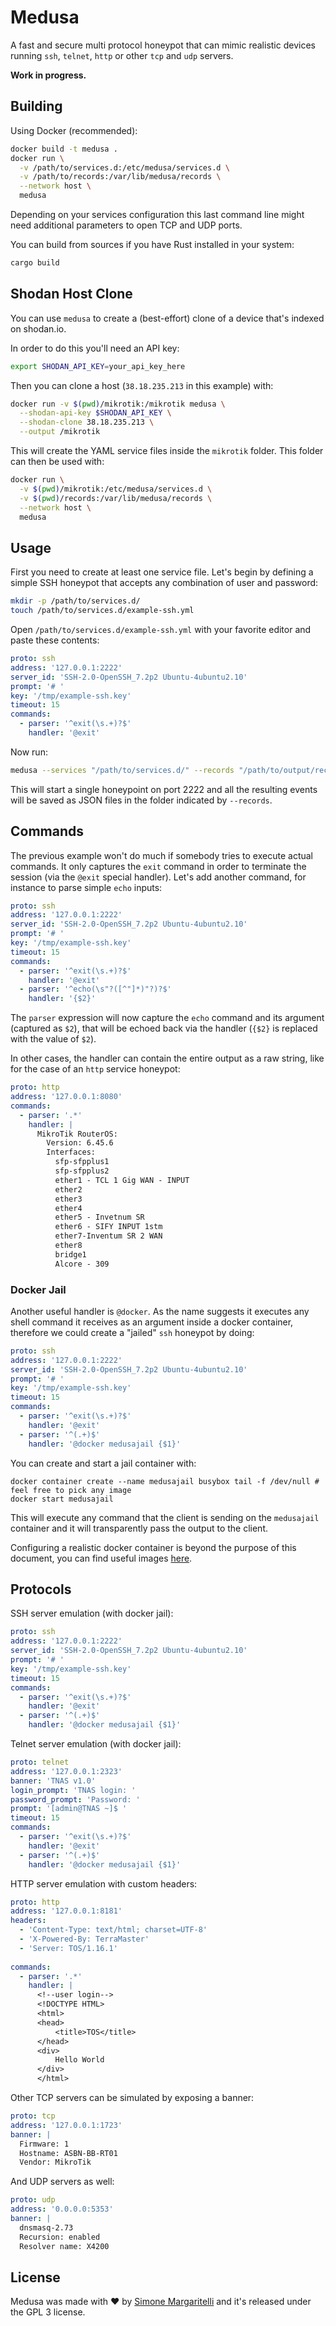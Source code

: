 # Medusa

A fast and secure multi protocol honeypot that can mimic realistic devices running `ssh`, `telnet`, `http` or other `tcp` and `udp` servers. 

**Work in progress.**

## Building

Using Docker (recommended):

```sh
docker build -t medusa .
docker run \
  -v /path/to/services.d:/etc/medusa/services.d \
  -v /path/to/records:/var/lib/medusa/records \
  --network host \
  medusa
```

Depending on your services configuration this last command line might need additional parameters to open TCP and UDP ports.

You can build from sources if you have Rust installed in your system:

```sh
cargo build 
```

## Shodan Host Clone

You can use `medusa` to create a (best-effort) clone of a device that's indexed on shodan.io. 

In order to do this you'll need an API key:

```sh
export SHODAN_API_KEY=your_api_key_here
```

Then you can clone a host (`38.18.235.213` in this example) with:

```sh
docker run -v $(pwd)/mikrotik:/mikrotik medusa \
  --shodan-api-key $SHODAN_API_KEY \
  --shodan-clone 38.18.235.213 \
  --output /mikrotik
```

This will create the YAML service files inside the `mikrotik` folder. This folder can then be used with:

```sh
docker run \
  -v $(pwd)/mikrotik:/etc/medusa/services.d \
  -v $(pwd)/records:/var/lib/medusa/records \
  --network host \
  medusa
```

## Usage

First you need to create at least one service file. Let's begin by defining a simple SSH honeypot that accepts any combination of user and password:

```sh
mkdir -p /path/to/services.d/
touch /path/to/services.d/example-ssh.yml
```

Open `/path/to/services.d/example-ssh.yml` with your favorite editor and paste these contents:

```yaml
proto: ssh
address: '127.0.0.1:2222'
server_id: 'SSH-2.0-OpenSSH_7.2p2 Ubuntu-4ubuntu2.10'
prompt: '# '
key: '/tmp/example-ssh.key'
timeout: 15
commands:
  - parser: '^exit(\s.+)?$'
    handler: '@exit'
```

Now run:

```sh
medusa --services "/path/to/services.d/" --records "/path/to/output/records"
```

This will start a single honeypoint on port 2222 and all the resulting events will be saved as JSON files in the folder indicated by `--records`.

## Commands

The previous example won't do much if somebody tries to execute actual commands. It only captures the `exit` command in order to terminate the session (via the `@exit` special handler). Let's add another command, for instance to parse simple `echo` inputs:

```yaml
proto: ssh
address: '127.0.0.1:2222'
server_id: 'SSH-2.0-OpenSSH_7.2p2 Ubuntu-4ubuntu2.10'
prompt: '# '
key: '/tmp/example-ssh.key'
timeout: 15
commands:
  - parser: '^exit(\s.+)?$'
    handler: '@exit'
  - parser: '^echo(\s"?([^"]*)"?)?$'
    handler: '{$2}'
```

The `parser` expression will now capture the `echo` command and its argument (captured as `$2`), that will be echoed back via the handler (`{$2}` is replaced with the value of `$2`).

In other cases, the handler can contain the entire output as a raw string, like for the case of an `http` service honeypot:

```yaml
proto: http 
address: '127.0.0.1:8080'
commands:
  - parser: '.*'
    handler: |
      MikroTik RouterOS:
        Version: 6.45.6
        Interfaces:
          sfp-sfpplus1
          sfp-sfpplus2
          ether1 - TCL 1 Gig WAN - INPUT
          ether2
          ether3
          ether4
          ether5 - Invetnum SR
          ether6 - SIFY INPUT 1stm
          ether7-Inventum SR 2 WAN
          ether8
          bridge1
          Alcore - 309
```

### Docker Jail

Another useful handler is `@docker`. As the name suggests it executes any shell command it receives as an argument inside a docker container, therefore we could create a "jailed" `ssh` honeypot by doing:

```yaml
proto: ssh
address: '127.0.0.1:2222'
server_id: 'SSH-2.0-OpenSSH_7.2p2 Ubuntu-4ubuntu2.10'
prompt: '# '
key: '/tmp/example-ssh.key'
timeout: 15
commands:
  - parser: '^exit(\s.+)?$'
    handler: '@exit'
  - parser: '^(.+)$'
    handler: '@docker medusajail {$1}'
```

You can create and start a jail container with:

	docker container create --name medusajail busybox tail -f /dev/null # feel free to pick any image
	docker start medusajail

This will execute any command that the client is sending on the `medusajail` container and it will transparently pass the output to the client.

Configuring a realistic docker container is beyond the purpose of this document, you can find useful images [here](https://github.com/plajjan/vrnetlab).

## Protocols

SSH server emulation (with docker jail):

```yaml
proto: ssh
address: '127.0.0.1:2222'
server_id: 'SSH-2.0-OpenSSH_7.2p2 Ubuntu-4ubuntu2.10'
prompt: '# '
key: '/tmp/example-ssh.key'
timeout: 15
commands:
  - parser: '^exit(\s.+)?$'
    handler: '@exit'
  - parser: '^(.+)$'
    handler: '@docker medusajail {$1}'
```

Telnet server emulation (with docker jail):

```yaml
proto: telnet
address: '127.0.0.1:2323'
banner: 'TNAS v1.0'
login_prompt: 'TNAS login: '
password_prompt: 'Password: '
prompt: '[admin@TNAS ~]$ '
timeout: 15
commands:
  - parser: '^exit(\s.+)?$'
    handler: '@exit'
  - parser: '^(.+)$'
    handler: '@docker medusajail {$1}'
```	

HTTP server emulation with custom headers:

```yaml
proto: http 
address: '127.0.0.1:8181'
headers:
  - 'Content-Type: text/html; charset=UTF-8'
  - 'X-Powered-By: TerraMaster'
  - 'Server: TOS/1.16.1'
  
commands:
  - parser: '.*'
    handler: |
      <!--user login-->
      <!DOCTYPE HTML>
      <html>
      <head>
          <title>TOS</title>
      </head>
      <div>
          Hello World
      </div>
      </html>
```

Other TCP servers can be simulated by exposing a banner:

```yaml
proto: tcp
address: '127.0.0.1:1723'
banner: |
  Firmware: 1
  Hostname: ASBN-BB-RT01
  Vendor: MikroTik
```

And UDP servers as well:

```yaml
proto: udp
address: '0.0.0.0:5353'
banner: |
  dnsmasq-2.73
  Recursion: enabled
  Resolver name: X4200
```

## License

Medusa was made with ♥  by [Simone Margaritelli](https://www.evilsocket.net/) and it's released under the GPL 3 license.